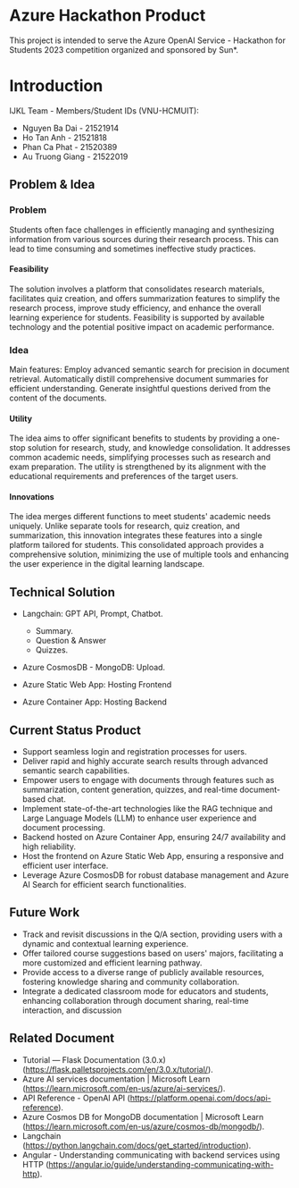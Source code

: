 # Azure Hackathon Product
This project is intended to serve the Azure OpenAI Service - Hackathon for Students 2023 competition organized and sponsored by Sun*.

# Introduction
IJKL Team - Members/Student IDs (VNU-HCMUIT):
- Nguyen Ba Dai - 21521914
- Ho Tan Anh - 21521818
- Phan Ca Phat - 21520389
- Au Truong Giang - 21522019 

## Problem & Idea
### Problem
Students often face challenges in efficiently managing and synthesizing information from various sources during their research process. This can lead to time consuming and sometimes ineffective study practices. 

#### Feasibility
The solution involves a platform that consolidates research materials, facilitates quiz creation, and offers summarization features to simplify the research process, improve study efficiency, and enhance the overall learning experience for students. Feasibility is supported by available technology and the potential positive impact on academic performance.

### Idea
Main features:
Employ advanced semantic search for precision in document retrieval.
Automatically distill comprehensive document summaries for efficient understanding.
Generate insightful questions derived from the content of the documents.

#### Utility
The idea aims to offer significant benefits to students by providing a one-stop solution for research, study, and knowledge consolidation. It addresses common academic needs, simplifying processes such as research and exam preparation. The utility is strengthened by its alignment with the educational requirements and preferences of the target users.

#### Innovations
The idea merges different functions to meet students' academic needs uniquely. Unlike separate tools for research, quiz creation, and summarization, this innovation integrates these features into a single platform tailored for students. This consolidated approach provides a comprehensive solution, minimizing the use of multiple tools and enhancing the user experience in the digital learning landscape.

## Technical Solution
- Langchain: GPT API, Prompt, Chatbot.
  + Summary.
  + Question & Answer
  + Quizzes.

- Azure CosmosDB - MongoDB: Upload.
- Azure Static Web App: Hosting Frontend
- Azure Container App: Hosting Backend

## Current Status Product
- Support seamless login and registration processes for users.
- Deliver rapid and highly accurate search results through advanced semantic search capabilities.
- Empower users to engage with documents through features such as summarization, content generation, quizzes, and real-time document-based chat.
- Implement state-of-the-art technologies like the RAG technique and Large Language Models (LLM) to enhance user experience and document processing.
- Backend hosted on Azure Container App, ensuring 24/7 availability and high reliability.
- Host the frontend on Azure Static Web App, ensuring a responsive and efficient user interface.
- Leverage Azure CosmosDB for robust database management and Azure AI Search for efficient search functionalities.

## Future Work
- Track and revisit discussions in the Q/A section, providing users with a dynamic and contextual learning experience.
- Offer tailored course suggestions based on users' majors, facilitating a more customized and efficient learning pathway.
- Provide access to a diverse range of publicly available resources, fostering knowledge sharing and community collaboration.
- Integrate a dedicated classroom mode for educators and students, enhancing collaboration through document sharing, real-time interaction, and discussion

## Related Document
- Tutorial — Flask Documentation (3.0.x) (https://flask.palletsprojects.com/en/3.0.x/tutorial/).
- Azure AI services documentation | Microsoft Learn (https://learn.microsoft.com/en-us/azure/ai-services/).
- API Reference - OpenAI API (https://platform.openai.com/docs/api-reference).
- Azure Cosmos DB for MongoDB documentation | Microsoft Learn (https://learn.microsoft.com/en-us/azure/cosmos-db/mongodb/).
- Langchain (https://python.langchain.com/docs/get_started/introduction).
- Angular - Understanding communicating with backend services using HTTP (https://angular.io/guide/understanding-communicating-with-http).
